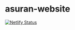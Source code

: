 # asuran-website
[![Netlify Status](https://api.netlify.com/api/v1/badges/50b4a5c6-1702-4d60-bba4-855f6ed98895/deploy-status)](https://app.netlify.com/sites/asurancoin/deploys)
